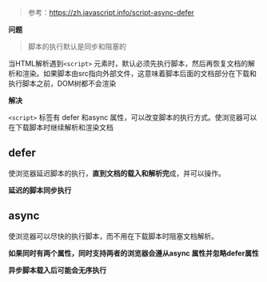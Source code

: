 > 参考：https://zh.javascript.info/script-async-defer

**问题**

> 脚本的执行默认是同步和阻塞的

当HTML解析遇到`<script>` 元素时，默认必须先执行脚本，然后再恢复文档的解析和渲染。如果脚本由src指向外部文件，这意味着脚本后面的文档部分在下载和执行脚本之前，DOM树都不会渲染

**解决**	

`<script>`  标签有 defer 和async 属性，可以改变脚本的执行方式。使浏览器可以在下载脚本时继续解析和渲染文档

## defer

使浏览器延迟脚本的执行，**直到文档的载入和解析完**成，并可以操作。

**延迟的脚本同步执行**

## async

使浏览器可以尽快的执行脚本，而不用在下载脚本时阻塞文档解析。

**如果同时有两个属性，同时支持两者的浏览器会遵从async 属性并忽略defer属性**

**异步脚本载入后可能会无序执行**

